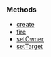 <DESCRIPTION HERE>

### Methods

-   [create](/createWeapon.md "wikilink")
-   [fire](/fireWeapon.md "wikilink")
-   [setOwner](/setWeaponOwner.md "wikilink")
-   [setTarget](/setWeaponTarget.md "wikilink")
